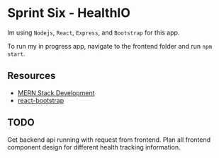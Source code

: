 # Sprint Six - HealthIO

Im using `Nodejs`, `React`, `Express`, and `Bootstrap` for this app.

To run my in progress app, navigate to the frontend folder and run `npm start`.

## Resources
- [MERN Stack Development](https://medium.com/swlh/how-to-create-your-first-mern-mongodb-express-js-react-js-and-node-js-stack-7e8b20463e66)
- [react-bootstrap](https://react-bootstrap.netlify.app)

## TODO
Get backend api running with request from frontend. Plan all frontend component design for different health tracking information.
